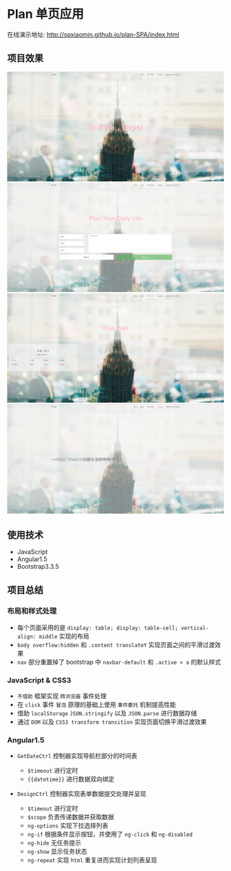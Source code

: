 # Plan 单页应用

在线演示地址: <http://spxiaomin.github.io/plan-SPA/index.html>

## 项目效果

<img src="./represent/one.png" alt="represent">

<img src="./represent/two.png" alt="represent">

<img src="./represent/three.png" alt="represent">

<img src="./represent/four.png" alt="represent">

## 使用技术

- JavaScript
- Angular1.5
- Bootstrap3.3.5

## 项目总结

### 布局和样式处理

- 每个页面采用的是 `display: table; display: table-cell; vertical-align: middle` 实现的布局
- `body overflow:hidden` 和 `.content translateY` 实现页面之间的平滑过渡效果
- `nav` 部分重置掉了 bootstrap 中 `navbar-default` 和 `.active > a` 的默认样式

### JavaScript & CSS3

- `不借助` 框架实现 `跨浏览器` 事件处理
- 在 `click` 事件 `冒泡` 原理的基础上使用 `事件委托` 机制提高性能
- 借助 `localStorage` `JSON.stringify` 以及 `JSON.parse` 进行数据存储
- 通过 `DOM` 以及 `CSS3 transform transition` 实现页面切换平滑过渡效果

### Angular1.5

- `GetDateCtrl` 控制器实现导航栏部分的时间表

    - `$timeout` 进行定时
    - `{{datetime}}` 进行数据双向绑定
    
- `DesignCtrl` 控制器实现表单数据提交处理并呈现

    - `$timeout` 进行定时
    - `$scope` 负责传递数据并获取数据
    - `ng-options` 实现下拉选择列表
    - `ng-if` 根据条件显示按钮，并使用了 `ng-click` 和 `ng-disabled`
    - `ng-hide` 无任务提示
    - `ng-show` 显示任务状态
    - `ng-repeat` 实现 `html` 重复进而实现计划列表呈现
